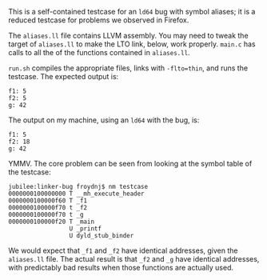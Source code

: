 This is a self-contained testcase for an `ld64` bug with symbol aliases;
it is a reduced testcase for problems we observed in Firefox.

The `aliases.ll` file contains LLVM assembly.  You may need to tweak the
target of `aliases.ll` to make the LTO link, below, work
properly.  `main.c` has calls to all the of the functions contained in
`aliases.ll`.

`run.sh` compiles the appropriate files, links with `-flto=thin`, and
runs the testcase.  The expected output is:

```
f1: 5
f2: 5
g: 42
```

The output on my machine, using an `ld64` with the bug, is:

```
f1: 5
f2: 18
g: 42
```

YMMV.  The core problem can be seen from looking at the symbol table of
the testcase:

```
jubilee:linker-bug froydnj$ nm testcase
0000000100000000 T __mh_execute_header
0000000100000f60 T _f1
0000000100000f70 t _f2
0000000100000f70 t _g
0000000100000f20 T _main
                 U _printf
                 U dyld_stub_binder
```

We would expect that `_f1` and `_f2` have identical addresses, given the
`aliases.ll` file.  The actual result is that `_f2` and `_g` have
identical addresses, with predictably bad results when those functions
are actually used.
